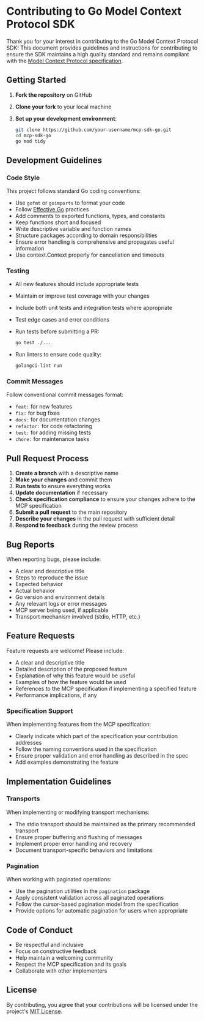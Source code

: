 # Contributing to Go Model Context Protocol SDK

Thank you for your interest in contributing to the Go Model Context Protocol SDK! This document provides guidelines and instructions for contributing to ensure the SDK maintains a high quality standard and remains compliant with the [Model Context Protocol specification](https://modelcontextprotocol.io/).

## Getting Started

1. **Fork the repository** on GitHub
2. **Clone your fork** to your local machine
3. **Set up your development environment**:

   ```bash
   git clone https://github.com/your-username/mcp-sdk-go.git
   cd mcp-sdk-go
   go mod tidy
   ```

## Development Guidelines

### Code Style

This project follows standard Go coding conventions:

- Use `gofmt` or `goimports` to format your code
- Follow [Effective Go](https://golang.org/doc/effective_go) practices
- Add comments to exported functions, types, and constants
- Keep functions short and focused
- Write descriptive variable and function names
- Structure packages according to domain responsibilities
- Ensure error handling is comprehensive and propagates useful information
- Use context.Context properly for cancellation and timeouts

### Testing

- All new features should include appropriate tests
- Maintain or improve test coverage with your changes
- Include both unit tests and integration tests where appropriate
- Test edge cases and error conditions
- Run tests before submitting a PR:

  ```bash
  go test ./...
  ```

- Run linters to ensure code quality:

  ```bash
  golangci-lint run
  ```

### Commit Messages

Follow conventional commit messages format:

- `feat:` for new features
- `fix:` for bug fixes
- `docs:` for documentation changes
- `refactor:` for code refactoring
- `test:` for adding missing tests
- `chore:` for maintenance tasks

## Pull Request Process

1. **Create a branch** with a descriptive name
2. **Make your changes** and commit them
3. **Run tests** to ensure everything works
4. **Update documentation** if necessary
5. **Check specification compliance** to ensure your changes adhere to the MCP specification
6. **Submit a pull request** to the main repository
7. **Describe your changes** in the pull request with sufficient detail
8. **Respond to feedback** during the review process

## Bug Reports

When reporting bugs, please include:

- A clear and descriptive title
- Steps to reproduce the issue
- Expected behavior
- Actual behavior
- Go version and environment details
- Any relevant logs or error messages
- MCP server being used, if applicable
- Transport mechanism involved (stdio, HTTP, etc.)

## Feature Requests

Feature requests are welcome! Please include:

- A clear and descriptive title
- Detailed description of the proposed feature
- Explanation of why this feature would be useful
- Examples of how the feature would be used
- References to the MCP specification if implementing a specified feature
- Performance implications, if any

### Specification Support

When implementing features from the MCP specification:

- Clearly indicate which part of the specification your contribution addresses
- Follow the naming conventions used in the specification
- Ensure proper validation and error handling as described in the spec
- Add examples demonstrating the feature

## Implementation Guidelines

### Transports

When implementing or modifying transport mechanisms:

- The stdio transport should be maintained as the primary recommended transport
- Ensure proper buffering and flushing of messages
- Implement proper error handling and recovery
- Document transport-specific behaviors and limitations

### Pagination

When working with paginated operations:

- Use the pagination utilities in the `pagination` package
- Apply consistent validation across all paginated operations
- Follow the cursor-based pagination model from the specification
- Provide options for automatic pagination for users when appropriate

## Code of Conduct

- Be respectful and inclusive
- Focus on constructive feedback
- Help maintain a welcoming community
- Respect the MCP specification and its goals
- Collaborate with other implementers

## License

By contributing, you agree that your contributions will be licensed under the project's [MIT License](LICENSE).

